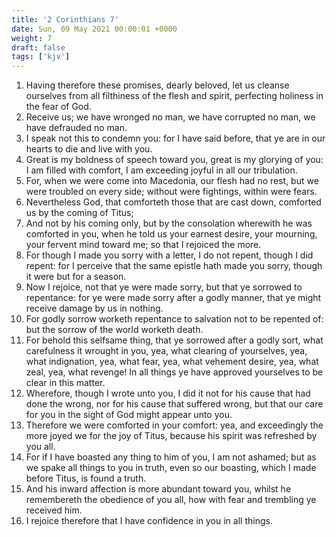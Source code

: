 ```yaml
---
title: '2 Corinthians 7'
date: Sun, 09 May 2021 00:00:01 +0000
weight: 7
draft: false
tags: ['kjv'] 
---
```


1. Having therefore these promises, dearly beloved, let us cleanse ourselves from all filthiness of the flesh and spirit, perfecting holiness in the fear of God.
2. Receive us; we have wronged no man, we have corrupted no man, we have defrauded no man.
3. I speak not this to condemn you: for I have said before, that ye are in our hearts to die and live with you.
4. Great is my boldness of speech toward you, great is my glorying of you: I am filled with comfort, I am exceeding joyful in all our tribulation.
5. For, when we were come into Macedonia, our flesh had no rest, but we were troubled on every side; without were fightings, within were fears.
6. Nevertheless God, that comforteth those that are cast down, comforted us by the coming of Titus;
7. And not by his coming only, but by the consolation wherewith he was comforted in you, when he told us your earnest desire, your mourning, your fervent mind toward me; so that I rejoiced the more.
8. For though I made you sorry with a letter, I do not repent, though I did repent: for I perceive that the same epistle hath made you sorry, though it were but for a season.
9. Now I rejoice, not that ye were made sorry, but that ye sorrowed to repentance: for ye were made sorry after a godly manner, that ye might receive damage by us in nothing.
10. For godly sorrow worketh repentance to salvation not to be repented of: but the sorrow of the world worketh death.
11. For behold this selfsame thing, that ye sorrowed after a godly sort, what carefulness it wrought in you, yea, what clearing of yourselves, yea, what indignation, yea, what fear, yea, what vehement desire, yea, what zeal, yea, what revenge! In all things ye have approved yourselves to be clear in this matter.
12. Wherefore, though I wrote unto you, I did it not for his cause that had done the wrong, nor for his cause that suffered wrong, but that our care for you in the sight of God might appear unto you.
13. Therefore we were comforted in your comfort: yea, and exceedingly the more joyed we for the joy of Titus, because his spirit was refreshed by you all.
14. For if I have boasted any thing to him of you, I am not ashamed; but as we spake all things to you in truth, even so our boasting, which I made before Titus, is found a truth.
15. And his inward affection is more abundant toward you, whilst he remembereth the obedience of you all, how with fear and trembling ye received him.
16. I rejoice therefore that I have confidence in you in all things.
